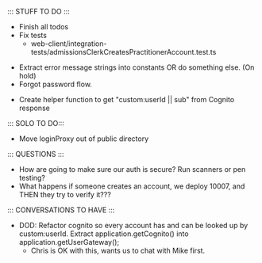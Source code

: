 ::: STUFF TO DO :::
- Finish all todos
- Fix tests
  - web-client/integration-tests/admissionsClerkCreatesPractitionerAccount.test.ts
+ Extract error message strings into constants OR do something else. (On hold)
+ Forgot password flow.
- Create helper function to get "custom:userId || sub" from Cognito response

::: SOLO TO DO:::
- Move loginProxy out of public directory

::: QUESTIONS :::
- How are going to make sure our auth is secure? Run scanners or pen testing? 
- What happens if someone creates an account, we deploy 10007, and THEN they try to verify it???

::: CONVERSATIONS TO HAVE :::
- DOD:  Refactor cognito so every account has and can be looked up by custom:userId. Extract application.getCognito() into application.getUserGateway();
  - Chris is OK with this, wants us to chat with Mike first.
